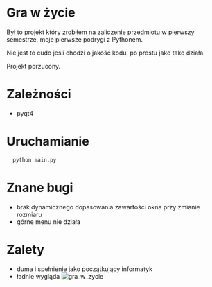 
# Gra w życie 
Był to projekt który zrobiłem na zaliczenie przedmiotu w pierwszy semestrze, moje pierwsze podrygi z Pythonem.

Nie jest to cudo jeśli chodzi o jakość kodu, po prostu jako tako działa. 

Projekt porzucony.

# Zależności
  - pyqt4
  
# Uruchamianie
```bash 
  python main.py
  ```
  
# Znane bugi
  - brak dynamicznego dopasowania zawartości okna przy zmianie rozmiaru
  - górne menu nie działa
  
# Zalety
  - duma i spełnienie jako początkujący informatyk
  - ładnie wygląda
  ![gra_w_zycie](https://user-images.githubusercontent.com/23525102/39266911-a359e77c-48cb-11e8-9c32-05dcd52da151.png)
